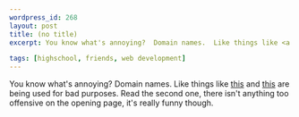 ```yaml
--- 
wordpress_id: 268
layout: post
title: (no title)
excerpt: You know what's annoying?  Domain names.  Like things like <a href="http://www.serge.com/">this</a> and <a href="http://www.engelbot.com/">this</a> are being used for bad purposes.  Read the second one, there isn't anything too offensive on the opening page, it's really funny though.

tags: [highschool, friends, web development]
---
```


You know what's annoying?  Domain names.  Like things like <a href="http://www.serge.com/">this</a> and <a href="http://www.engelbot.com/">this</a> are being used for bad purposes.  Read the second one, there isn't anything too offensive on the opening page, it's really funny though.
